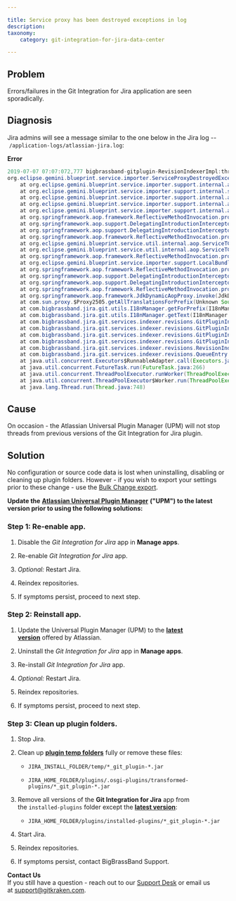 ```yaml
---

title: Service proxy has been destroyed exceptions in log
description:
taxonomy:
    category: git-integration-for-jira-data-center

---
```


## Problem

Errors/failures in the Git Integration for Jira application are seen sporadically.

## Diagnosis

Jira admins will see a message similar to the one below in the Jira log -- `/application-logs/atlassian-jira.log`:

**Error**
```java
2019-07-07 07:07:072,777 bigbrassband-gitplugin-RevisionIndexerImpl:thread - 0 ERROR      [c.b.j.g.s.indexer.revisions.RevisionIndexerImpl] Unable to index repository 'my-repository-example-name' (repoId: 777)
org.eclipse.gemini.blueprint.service.importer.ServiceProxyDestroyedException: service proxy has been destroyed
    at org.eclipse.gemini.blueprint.service.importer.support.internal.aop.ServiceDynamicInterceptor$ServiceLookUpCallback.doWithRetry(ServiceDynamicInterceptor.java:101)
    at org.eclipse.gemini.blueprint.service.importer.support.internal.support.RetryTemplate.execute(RetryTemplate.java:81)
    at org.eclipse.gemini.blueprint.service.importer.support.internal.aop.ServiceDynamicInterceptor.lookupService(ServiceDynamicInterceptor.java:427)
    at org.eclipse.gemini.blueprint.service.importer.support.internal.aop.ServiceDynamicInterceptor.getTarget(ServiceDynamicInterceptor.java:400)
    at org.eclipse.gemini.blueprint.service.importer.support.internal.aop.ServiceInvoker.invoke(ServiceInvoker.java:60)
    at org.springframework.aop.framework.ReflectiveMethodInvocation.proceed(ReflectiveMethodInvocation.java:185)
    at org.springframework.aop.support.DelegatingIntroductionInterceptor.doProceed(DelegatingIntroductionInterceptor.java:136)
    at org.springframework.aop.support.DelegatingIntroductionInterceptor.invoke(DelegatingIntroductionInterceptor.java:124)
    at org.springframework.aop.framework.ReflectiveMethodInvocation.proceed(ReflectiveMethodInvocation.java:185)
    at org.eclipse.gemini.blueprint.service.util.internal.aop.ServiceTCCLInterceptor.invokeUnprivileged(ServiceTCCLInterceptor.java:70)
    at org.eclipse.gemini.blueprint.service.util.internal.aop.ServiceTCCLInterceptor.invoke(ServiceTCCLInterceptor.java:53)
    at org.springframework.aop.framework.ReflectiveMethodInvocation.proceed(ReflectiveMethodInvocation.java:185)
    at org.eclipse.gemini.blueprint.service.importer.support.LocalBundleContextAdvice.invoke(LocalBundleContextAdvice.java:57)
    at org.springframework.aop.framework.ReflectiveMethodInvocation.proceed(ReflectiveMethodInvocation.java:185)
    at org.springframework.aop.support.DelegatingIntroductionInterceptor.doProceed(DelegatingIntroductionInterceptor.java:136)
    at org.springframework.aop.support.DelegatingIntroductionInterceptor.invoke(DelegatingIntroductionInterceptor.java:124)
    at org.springframework.aop.framework.ReflectiveMethodInvocation.proceed(ReflectiveMethodInvocation.java:185)
    at org.springframework.aop.framework.JdkDynamicAopProxy.invoke(JdkDynamicAopProxy.java:212)
    at com.sun.proxy.$Proxy2505.getAllTranslationsForPrefix(Unknown Source)
    at com.bigbrassband.jira.git.utils.I18nManager.getForPrefix(I18nManager.java:54)
    at com.bigbrassband.jira.git.utils.I18nManager.getText(I18nManager.java:62)
    at com.bigbrassband.jira.git.services.indexer.revisions.GitPluginIndexManagerImpl.handleUpdateError(GitPluginIndexManagerImpl.java:303)
    at com.bigbrassband.jira.git.services.indexer.revisions.GitPluginIndexManagerImpl.fetchImpl(GitPluginIndexManagerImpl.java:523)
    at com.bigbrassband.jira.git.services.indexer.revisions.GitPluginIndexManagerImpl.callFetch(GitPluginIndexManagerImpl.java:502)
    at com.bigbrassband.jira.git.services.indexer.revisions.GitPluginIndexManagerImpl.updateIndex(GitPluginIndexManagerImpl.java:339)
    at com.bigbrassband.jira.git.services.indexer.revisions.RevisionIndexerImpl$1.doRun(RevisionIndexerImpl.java:151)
    at com.bigbrassband.jira.git.services.indexer.revisions.QueueEntry.run(QueueEntry.java:82)
    at java.util.concurrent.Executors$RunnableAdapter.call(Executors.java:511)
    at java.util.concurrent.FutureTask.run(FutureTask.java:266)
    at java.util.concurrent.ThreadPoolExecutor.runWorker(ThreadPoolExecutor.java:1149)
    at java.util.concurrent.ThreadPoolExecutor$Worker.run(ThreadPoolExecutor.java:624)
    at java.lang.Thread.run(Thread.java:748)
```

## Cause

On occasion - the Atlassian Universal Plugin Manager (UPM) will not stop threads from previous versions of the Git Integration for Jira plugin.

## Solution

No configuration or source code data is lost when uninstalling, disabling or cleaning up plugin folders. However - if you wish to export your settings prior to these change - use the [Bulk Change export](/git-integration-for-jira-data-center/bulk-export-gij-self-managed).

**Update the** [**Atlassian Universal Plugin Manager**](https://marketplace.atlassian.com/apps/23915/atlassian-universal-plugin-manager) **("UPM") to the latest version prior to using the following solutions:**

### Step 1: Re-enable app.

1.  Disable the _Git Integration for Jira_ app in **Manage apps**.

2.  Re-enable _Git Integration for Jira_ app.

3.  _Optional:_ Restart Jira.

4.  Reindex repositories.

5.  If symptoms persist, proceed to next step.

### Step 2: Reinstall app.

1.  Update the Universal Plugin Manager (UPM) to the [**latest version**](https://marketplace.atlassian.com/apps/23915/atlassian-universal-plugin-manager?tab=versions) offered by Atlassian.

2.  Uninstall the _Git Integration for Jira_ app in **Manage apps**.

3.  Re-install _Git Integration for Jira_ app.

4.  _Optional:_ Restart Jira.

5.  Reindex repositories.

6.  If symptoms persist, proceed to next step.

### Step 3: Clean up plugin folders.

1.  Stop Jira.

2.  Clean up [**plugin temp folders**](https://answers.atlassian.com/questions/7110972/can-we-clean-up-osgi-plugins-in-jira) fully or remove these files:

    *   `JIRA_INSTALL_FOLDER/temp/*_git_plugin-*.jar`

    *   `JIRA_HOME_FOLDER/plugins/.osgi-plugins/transformed-plugins/*_git_plugin-*.jar`

3.  Remove all versions of the **Git Integration for Jira** app from the `installed-plugins` folder except the [**latest version**](https://marketplace.atlassian.com/apps/4984/git-integration-for-jira?hosting=server&tab=versions):

    *   `JIRA_HOME_FOLDER/plugins/installed-plugins/*_git_plugin-*.jar`

4.  Start Jira.

5.  Reindex repositories.

6.  If symptoms persist, contact BigBrassBand Support.

<div class="bbb-callout bbb--tip">
    <div class="irow">
    <div class="ilogobox">
        <span class="logoimg"></span>
    </div>
    <div class="imsgbox">
        <b>Contact Us</b><br>
        If you still have a question - reach out to our <a href='https://help.gitkraken.com/git-integration-for-jira-data-center/gij-self-hosted-contact-support/'>Support Desk</a> or email us at <a href='mailto:support@gitkraken.com'>support@gitkraken.com</a>.
    </div>
    </div>
</div>
<br>


